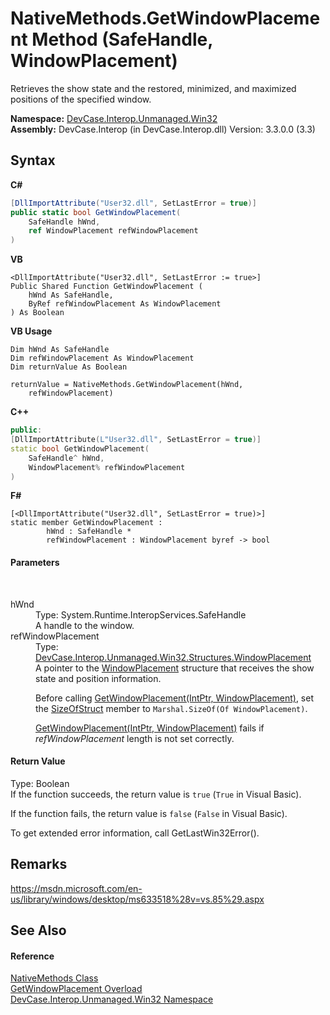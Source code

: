 # NativeMethods.GetWindowPlacement Method (SafeHandle, WindowPlacement)
 

Retrieves the show state and the restored, minimized, and maximized positions of the specified window.

**Namespace:**&nbsp;<a href="N_DevCase_Interop_Unmanaged_Win32">DevCase.Interop.Unmanaged.Win32</a><br />**Assembly:**&nbsp;DevCase.Interop (in DevCase.Interop.dll) Version: 3.3.0.0 (3.3)

## Syntax

**C#**<br />
``` C#
[DllImportAttribute("User32.dll", SetLastError = true)]
public static bool GetWindowPlacement(
	SafeHandle hWnd,
	ref WindowPlacement refWindowPlacement
)
```

**VB**<br />
``` VB
<DllImportAttribute("User32.dll", SetLastError := true>]
Public Shared Function GetWindowPlacement ( 
	hWnd As SafeHandle,
	ByRef refWindowPlacement As WindowPlacement
) As Boolean
```

**VB Usage**<br />
``` VB Usage
Dim hWnd As SafeHandle
Dim refWindowPlacement As WindowPlacement
Dim returnValue As Boolean

returnValue = NativeMethods.GetWindowPlacement(hWnd, 
	refWindowPlacement)
```

**C++**<br />
``` C++
public:
[DllImportAttribute(L"User32.dll", SetLastError = true)]
static bool GetWindowPlacement(
	SafeHandle^ hWnd, 
	WindowPlacement% refWindowPlacement
)
```

**F#**<br />
``` F#
[<DllImportAttribute("User32.dll", SetLastError = true)>]
static member GetWindowPlacement : 
        hWnd : SafeHandle * 
        refWindowPlacement : WindowPlacement byref -> bool 

```


#### Parameters
&nbsp;<dl><dt>hWnd</dt><dd>Type: System.Runtime.InteropServices.SafeHandle<br />A handle to the window.</dd><dt>refWindowPlacement</dt><dd>Type: <a href="T_DevCase_Interop_Unmanaged_Win32_Structures_WindowPlacement">DevCase.Interop.Unmanaged.Win32.Structures.WindowPlacement</a><br />A pointer to the <a href="T_DevCase_Interop_Unmanaged_Win32_Structures_WindowPlacement">WindowPlacement</a> structure that receives the show state and position information. 

 Before calling <a href="M_DevCase_Interop_Unmanaged_Win32_NativeMethods_GetWindowPlacement">GetWindowPlacement(IntPtr, WindowPlacement)</a>, set the <a href="F_DevCase_Interop_Unmanaged_Win32_Structures_WindowPlacement_SizeOfStruct">SizeOfStruct</a> member to `Marshal.SizeOf(Of WindowPlacement)`. 

<a href="M_DevCase_Interop_Unmanaged_Win32_NativeMethods_GetWindowPlacement">GetWindowPlacement(IntPtr, WindowPlacement)</a> fails if *refWindowPlacement* length is not set correctly.</dd></dl>

#### Return Value
Type: Boolean<br />If the function succeeds, the return value is `true` (`True` in Visual Basic). 

 If the function fails, the return value is `false` (`False` in Visual Basic). 

 To get extended error information, call GetLastWin32Error().

## Remarks
<a href="https://msdn.microsoft.com/en-us/library/windows/desktop/ms633518%28v=vs.85%29.aspx" target="_blank">https://msdn.microsoft.com/en-us/library/windows/desktop/ms633518%28v=vs.85%29.aspx</a>

## See Also


#### Reference
<a href="T_DevCase_Interop_Unmanaged_Win32_NativeMethods">NativeMethods Class</a><br /><a href="Overload_DevCase_Interop_Unmanaged_Win32_NativeMethods_GetWindowPlacement">GetWindowPlacement Overload</a><br /><a href="N_DevCase_Interop_Unmanaged_Win32">DevCase.Interop.Unmanaged.Win32 Namespace</a><br />